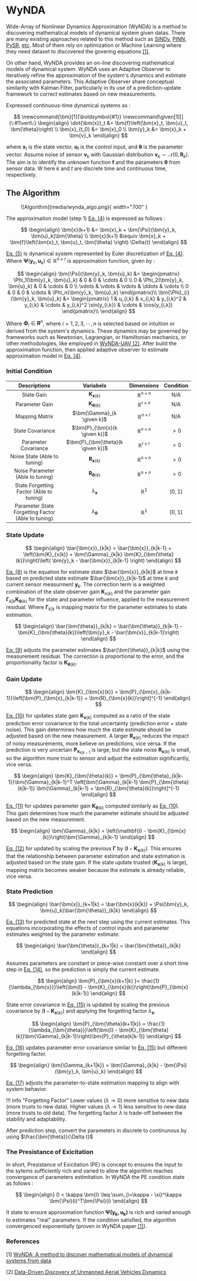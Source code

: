 # **WyNDA**

Wide-Array of Nonlinear Dynamics Approximation (WyNDA) is a method to discovering mathematical models of dynamical system given datas. 
There are many existing approaches related to this method such as [SINDy](), [PINN](), [PySR](), [etc](). Most of them rely on optimization or Machine Learning where they need dataset to discovered the govering equations [[1]](ref1).

On other hand, WyNDA provides an on-line discovering mathematical models of dynamical system.
WyNDA uses an Adaptive Observer to iteratively refine the approximation of the system's dynamics and estimate the associated parameters.
This Adaptive Observer share conceptual similarity with Kalman Filter, particularly in its use of a prediction-update framework to correct estimates based on new measurements. 

Expressed continuous-time dynamical systems as :

$$
\newcommand{\bm}[1]{\boldsymbol{#1}}
\newcommand\given[1][]{\:#1\vert\:}
\begin{align}
\dot{\bm{x}}_t &= \bm{f}\left(\bm{x}_t, \bm{u}_t, \bm{\theta}\right) \\
\bm{x}_{t_0} &= \bm{x}_0 \\
\bm{y}_k &= \bm{x}_k + \bm{v}_k
\end{align}
$$

where $\bm{x}_t$ is the state vector, $\bm{u}_t$ is the control input, and $\bm{\theta}$ is the parameter vector. Assume noise of sensor $\bm{v}_k$ with Gaussian distribution $\bm{v}_k \sim \mathcal{N}\left(0, \bm{R}_k\right)$. The aim is to identify the unknown function $\bm{f}$ and the parameters $\bm{\theta}$ from sensor data. W
here $k$ and $t$ are discrete time and continuous time, respectively.

## **The Algorithm**

<figure markdown="span">
  ![Algorithm](media/wynda_algo.png){ width="700" }
</figure>

The approximation model (step 1) [Eq. (4)](#eq45) is expressed as follows :
<a id="eq45"></a>

$$
\begin{align}
\bm{x}(k+1) &= \bm{x}_k + \bm{\Psi}(\bm{y}_k, \bm{u}_k)\bm{\theta} \\
\bm{x}(k+1) &\equiv \bm{x}_k + \bm{f}\left(\bm{x}_t, \bm{u}_t, \bm{\theta} \right) \Delta{t}
\end{align}
$$

[Eq. (5)](#eq45) is dynamical system represented by Euler discretization of [Eq. (4)](#eq45). Where $\bm{\Psi}(\bm{y}_k, \bm{u}_k) \in \mathbb{R}^{n \times r}$ is approximation function, given by :

$$
\begin{align}
\bm{\Psi}(\bm{y}_k, \bm{u}_k) &=
\begin{pmatrix}
\Phi_1(\bm{y}_k, \bm{u}_k) & 0 & 0 & \cdots & 0 \\
0 & \Phi_2(\bm{y}_k, \bm{u}_k) & 0 & \cdots & 0 \\
\vdots & \vdots & \vdots & \ddots & \vdots \\
0 & 0 & 0 & \cdots & \Phi_n(\bm{y}_k, \bm{u}_k)
\end{pmatrix}\\
\bm{\Phi}_{i}(\bm{y}_k, \bm{u}_k) &= 
\begin{pmatrix}
1 & u_{i,k} & x_{i,k} & y_{i,k}^2 & y_{i,k} & \cdots & y_{i,k}^2 \sin(y_{i,k}) & \cdots & \cos(y_{i,k})
\end{pmatrix}\\
\end{align}
$$

Where $\bm{\Phi}_i\in \mathbf{R}^n$, where $i = 1, 2, 3, \cdots, n$  is selected based on intuition or derived from the system's dynamics. These dynamics may be governed by frameworks such as Newtonian, Lagrangian, or Hamiltonian mechanics, or other methodologies, like employed in [WyNDA-UAV [2]](#ref2). 
After build the approximation function, then applied adaptive observer to estimate approximation model in [Eq. (4)](#eq45).

### **Initial Condition**

| Descriptions | Variabels | Dimensions | Condition |
| :---: | :---: | :---: | :---: |
| State Gain                                          | $\bm{K}_{\bm{x}(k)}$                | $\mathbb{R}^{n \times n}$ | N/A   |
| Parameter Gain                                      | $\bm{K}_{\bm{\theta}(k)}$           | $\mathbb{R}^{r \times n}$ | N/A   |
| Mapping Matrix                                      | $\bm{\Gamma}_{k \given k}$          | $\mathbb{R}^{n \times r}$ | N/A   |
| State Covariance                                    | $\bm{P}_{\bm{x}(k \given k)}$       | $\mathbb{R}^{n \times n}$ | $> 0$ |
| Parameter Covariance                                | $\bm{P}_{\bm{\theta}(k \given k)}$  | $\mathbb{R}^{r \times r}$ | $> 0$ |
| Noise State (Able to tuning)                        | $\bm{R}_{\bm{x}(k)}$                | $\mathbb{R}^{n \times n}$ | $> 0$ |
| Noise Parameter (Able to tuning)                    | $\bm{R}_{\bm{\theta}(k)}$           | $\mathbb{R}^{n \times n}$ | $> 0$ |
| State Forgetting Factor (Able to tuning)            | $\lambda_{\bm{x}}$                  | $\mathbb{R}^{1}$ | $\left[0, 1\right]$ |
| Parameter State Forgetting Factor (Able to tuning)  | $\lambda_{\bm{\theta}}$             | $\mathbb{R}^{1}$ | $\left[0, 1\right]$ |

### **State Update**
<a id="eq8"></a>

$$
\begin{align}
\bar{\bm{x}}_{k|k} = \bar{\bm{x}}_{k|k-1} + \left(\bm{K}_{x(k)} + \bm{\Gamma}_{k|k} \bm{K}_{\bm{\theta}(k)}\right)\left( \bm{y}_k - \bar{\bm{x}}_{k|k-1} \right)
\end{align}
$$

[Eq. (8)](#eq8) is the equation for estimate state $\bar{\bm{x}}_{k|k}$ at time $k$ based on predicted state estimate $\bar{\bm{x}}_{k|k-1}$ at time $k$ and current sensor measurment $\bm{y}_k$. 
The correction term is a weighted combination of the state observer gain $\bm{K}_{x(k)}$ and the parameter gain $\bm{\Gamma}_{k|k}\bm{K}_{\bm{\theta}(k)}$ for the state and parameter influence, applied to the measurement residual. 
Where $\bm{\Gamma}_{k|k}$ is mapping matrix for the parameter estimates to state estimation.

<a id="eq9"></a>

$$
\begin{align}
\bar{\bm{\theta}}_{k|k} = \bar{\bm{\theta}}_{k|k-1} - \bm{K}_{\bm{\theta}(k)}\left(\bm{y}_k - \bar{\bm{x}}_{k|k-1}\right)
\end{align}
$$

[Eq. (9)](#eq9) adjusts the parameter estimates $\bar{\bm{\theta}}_{k|k}$ using the measurement residual. 
The correction is proportional to the error, and the proportionality factor is $\bm{K}_{\bm{\theta}(k)}$. 

### **Gain Update**
<a id="eq10"></a>

$$
\begin{align}
\bm{K}_{\bm{x}(k)} = \bm{P}_{\bm{x}_{k|k-1}}\left[\bm{P}_{\bm{x}_{k|k-1}} + \bm{R}_{\bm{x}(k)}\right]^{-1}
\end{align}
$$

[Eq. (10)](#eq10) for updates state gain $\bm{K}_{\bm{x}(k)}$ computed as a ratio of the state prediction error covariance to the total uncertainty (prediction error + state noise). 
This gain determines how much the state estimate should be adjusted based on the new measurement. A larger $\bm{R}_{\bm{x}(k)}$ reduces the impact of noisy measurements, more believe on predictions, vice versa.
If the prediction is very uncertain $\bm{P}_{\bm{x}_{k|k-1}}$ is large, but the state noise $\bm{R}_{\bm{x}(k)}$ is small,
so the algorithm more trust to sensor and adjust the estimation significantly, vice versa.

<a id="eq11"></a>

$$
\begin{align}
\bm{K}_{\bm{\theta}(k)} = \bm{P}_{\bm{\theta}_{k|k-1}}\bm{\Gamma}_{k|k-1}^T \left[\bm{\Gamma}_{k|k-1} \bm{P}_{\bm{\theta}(k|k-1)} \bm{\Gamma}_{k|k-1} + \bm{R}_{\bm{\theta}(k)}\right]^{-1}
\end{align}
$$

[Eq. (11)](#eq11) for updates parameter gain $\bm{K}_{\bm{\theta}(k)}$ computed similarly as [Eq. (10)](#eq10). 
This gain determines how much the parameter estimate should be adjusted based on the new measurement.

<a id="eq12"></a>

$$
\begin{align}
\bm{\Gamma}_{k|k} = \left(\mathbf{I} - \bm{K}_{\bm{x}(k)}\right)\bm{\Gamma}_{k|k-1}
\end{align}
$$

[Eq. (12)](#eq12) for updated by scaling the previous $\bm{\Gamma}$ by $\left(\mathbf{I} - \bm{K}_{\bm{x}(k)}\right)$. 
This ensures that the relationship between parameter estimation and state estimation is adjusted based on the state gain.
If the state update trusted  ($\bm{K}_{\bm{x}(k)}$ is large), mapping matrix becomes weaker because the estimate is already reliable, vice versa.

### **State Prediction**
<a id="eq13"></a>

$$
\begin{align}
\bar{\bm{x}}_{k+1|k} = \bar{\bm{x}(k|k)} + \Psi(\bm{y}_k, \bm{u}_k)\bar{\bm{\theta}}_{k|k}
\end{align}
$$

[Eq. (13)](#eq13) for predicted state at the next step using the current estimates. 
This equations incorporating the effects of control inputs and parameter estimates weighted by the parameter estimate.  

<a id="eq14"></a>

$$
\begin{align}
\bar{\bm{\theta}}_{k+1|k} = \bar{\bm{\theta}}_{k|k}
\end{align}
$$

Assumes parameters are constant or piece-wise constant over a short time step in [Eq. (14)](#eq14), so the prediction is simply the current estimate.

<a id="eq15"></a>

$$
\begin{align}
\bm{P}_{\bm{x}(k+1|k) }= \frac{1}{\lambda_{\bm{x}}}\left(\bm{I} - \bm{K}_{\bm{x}(k)}\right)\bm{P}_{\bm{x}(k|k-1)}
\end{align}
$$

State error covariance in [Eq. (15)](#eq15) is updated by scaling the previous covariance
by $\left(\bm{I} - \bm{K}_{\bm{x}(k)}\right)$ and applying the forgetting factor $\lambda_{\bm{x}}$.

<a id="eq16"></a>

$$
\begin{align}
\bm{P}_{\bm{\theta}(k+1|k)} = \frac{1}{\lambda_{\bm{\theta}}}\left(\bm{I} - \bm{K}_{\bm{\theta}(k)}\bm{\Gamma}_{k|k-1}\right)\bm{P}_{\theta(k|k-1)}
\end{align}
$$

[Eq. (16)](#eq16) updates parameter error covariance similar to [Eq. (15)](#eq15) but different forgetting factor.

<a id="eq17"></a>

$$
\begin{align}
\bm{\Gamma_{k+1|k}} = \bm{\Gamma}_{k|k} - \bm{\Psi}(\bm{y}_k, \bm{u}_k)
\end{align}
$$

[Eq. (17)](#eq17) adjusts the parameter-to-state estimation mapping to align with system behavior.

!!! info "Forgetting Factor"
    Lower values $(\lambda \rightarrow 0)$ more sensitive to new data (more trusts to new data). 
    Higher values $(\lambda \rightarrow 1)$ less sensitive to new data (more trusts to old data). 
    The forgetting factor $\lambda$ is trade-off between the stability and adaptability.

After prediction step, convert the parameters in discrete to continunous by using $\frac{\bm{\theta}}{\Delta t}$ 

### **The Presistance of Exicitation**

In short, Presistance of Exicitation (PE) is concept to ensures the input to the sytems sufficiently rich and varied to allow the algorithm reaches convergance of parameters estimitation.
In WyNDA the PE condition state as follows :

$$
\begin{align}
0 < \kappa \bm{I} \leq \sum_{i=\kappa - \xi}^\kappa \bm{\Psi}(i)^T\bm{\Psi}(i)
\end{align}
$$

It state to ensure approximation function $\bm{\Psi(\bm{y}_k, \bm{u}_k)}$ is rich and varied enough to estimates "real" parameters.
If the condition satisfied, the algorithm convergenced exponentially (proven in WyNDA paper [[1]](#ref1)). 

### **References**

<a id="ref1">[1] [WyNDA: A method to discover mathematical models of dynamical systems from data
](https://www.sciencedirect.com/science/article/pii/S2215016124000797)</a>

<a id="ref2">[2] [Data-Driven Discovery of Unmanned Aerial Vehicles Dynamics
](https://www.researchgate.net/publication/380186714_Data-Driven_Discovery_of_Unmanned_Aerial_Vehicles_Dynamics)</a>